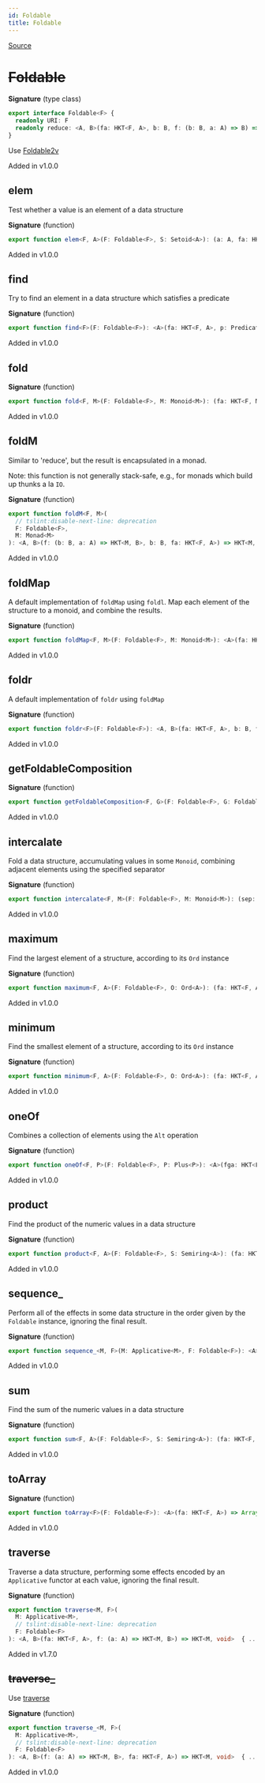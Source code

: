 ```yaml
---
id: Foldable
title: Foldable
---
```


[Source](https://github.com/gcanti/fp-ts/blob/master/src/Foldable.ts)

# ~~Foldable~~

**Signature** (type class)

```ts
export interface Foldable<F> {
  readonly URI: F
  readonly reduce: <A, B>(fa: HKT<F, A>, b: B, f: (b: B, a: A) => B) => B
}
```

Use [Foldable2v](./Foldable2v.md)

Added in v1.0.0

## elem

Test whether a value is an element of a data structure

**Signature** (function)

```ts
export function elem<F, A>(F: Foldable<F>, S: Setoid<A>): (a: A, fa: HKT<F, A>) => boolean  { ... }
```

Added in v1.0.0

## find

Try to find an element in a data structure which satisfies a predicate

**Signature** (function)

```ts
export function find<F>(F: Foldable<F>): <A>(fa: HKT<F, A>, p: Predicate<A>) => Option<A>  { ... }
```

Added in v1.0.0

## fold

**Signature** (function)

```ts
export function fold<F, M>(F: Foldable<F>, M: Monoid<M>): (fa: HKT<F, M>) => M  { ... }
```

Added in v1.0.0

## foldM

Similar to 'reduce', but the result is encapsulated in a monad.

Note: this function is not generally stack-safe, e.g., for monads which build up thunks a la `IO`.

**Signature** (function)

```ts
export function foldM<F, M>(
  // tslint:disable-next-line: deprecation
  F: Foldable<F>,
  M: Monad<M>
): <A, B>(f: (b: B, a: A) => HKT<M, B>, b: B, fa: HKT<F, A>) => HKT<M, B>  { ... }
```

Added in v1.0.0

## foldMap

A default implementation of `foldMap` using `foldl`.
Map each element of the structure to a monoid, and combine the results.

**Signature** (function)

```ts
export function foldMap<F, M>(F: Foldable<F>, M: Monoid<M>): <A>(fa: HKT<F, A>, f: (a: A) => M) => M  { ... }
```

Added in v1.0.0

## foldr

A default implementation of `foldr` using `foldMap`

**Signature** (function)

```ts
export function foldr<F>(F: Foldable<F>): <A, B>(fa: HKT<F, A>, b: B, f: (a: A, b: B) => B) => B  { ... }
```

Added in v1.0.0

## getFoldableComposition

**Signature** (function)

```ts
export function getFoldableComposition<F, G>(F: Foldable<F>, G: Foldable<G>): FoldableComposition<F, G>  { ... }
```

Added in v1.0.0

## intercalate

Fold a data structure, accumulating values in some `Monoid`, combining adjacent elements using the specified separator

**Signature** (function)

```ts
export function intercalate<F, M>(F: Foldable<F>, M: Monoid<M>): (sep: M) => (fm: HKT<F, M>) => M  { ... }
```

Added in v1.0.0

## maximum

Find the largest element of a structure, according to its `Ord` instance

**Signature** (function)

```ts
export function maximum<F, A>(F: Foldable<F>, O: Ord<A>): (fa: HKT<F, A>) => Option<A>  { ... }
```

Added in v1.0.0

## minimum

Find the smallest element of a structure, according to its `Ord` instance

**Signature** (function)

```ts
export function minimum<F, A>(F: Foldable<F>, O: Ord<A>): (fa: HKT<F, A>) => Option<A>  { ... }
```

Added in v1.0.0

## oneOf

Combines a collection of elements using the `Alt` operation

**Signature** (function)

```ts
export function oneOf<F, P>(F: Foldable<F>, P: Plus<P>): <A>(fga: HKT<F, HKT<P, A>>) => HKT<P, A>  { ... }
```

Added in v1.0.0

## product

Find the product of the numeric values in a data structure

**Signature** (function)

```ts
export function product<F, A>(F: Foldable<F>, S: Semiring<A>): (fa: HKT<F, A>) => A  { ... }
```

Added in v1.0.0

## sequence\_

Perform all of the effects in some data structure in the order given by the `Foldable` instance, ignoring the final result.

**Signature** (function)

```ts
export function sequence_<M, F>(M: Applicative<M>, F: Foldable<F>): <A>(fa: HKT<F, HKT<M, A>>) => HKT<M, void>  { ... }
```

Added in v1.0.0

## sum

Find the sum of the numeric values in a data structure

**Signature** (function)

```ts
export function sum<F, A>(F: Foldable<F>, S: Semiring<A>): (fa: HKT<F, A>) => A  { ... }
```

Added in v1.0.0

## toArray

**Signature** (function)

```ts
export function toArray<F>(F: Foldable<F>): <A>(fa: HKT<F, A>) => Array<A>  { ... }
```

Added in v1.0.0

## traverse

Traverse a data structure, performing some effects encoded by an `Applicative` functor at each value, ignoring the
final result.

**Signature** (function)

```ts
export function traverse<M, F>(
  M: Applicative<M>,
  // tslint:disable-next-line: deprecation
  F: Foldable<F>
): <A, B>(fa: HKT<F, A>, f: (a: A) => HKT<M, B>) => HKT<M, void>  { ... }
```

Added in v1.7.0

## ~~traverse\_~~

Use [traverse](#traverse)

**Signature** (function)

```ts
export function traverse_<M, F>(
  M: Applicative<M>,
  // tslint:disable-next-line: deprecation
  F: Foldable<F>
): <A, B>(f: (a: A) => HKT<M, B>, fa: HKT<F, A>) => HKT<M, void>  { ... }
```

Added in v1.0.0

